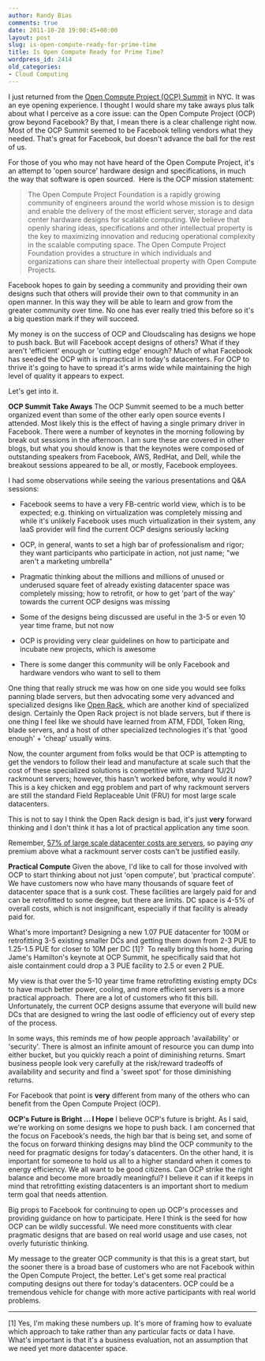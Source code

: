 ```yaml
---
author: Randy Bias
comments: true
date: 2011-10-28 19:00:45+00:00
layout: post
slug: is-open-compute-ready-for-prime-time
title: Is Open Compute Ready for Prime Time?
wordpress_id: 2414
old_categories:
- Cloud Computing
---
```


I just returned from the [Open Compute Project (OCP) Summit](http://opencompute.org/summit/) in NYC.  It was an eye opening experience.  I thought I would share my take aways plus talk about what I perceive as a core issue: can the Open Compute Project (OCP) grow beyond Facebook?  By that, I mean there is a clear challenge right now.  Most of the OCP Summit seemed to be Facebook telling vendors what they needed.  That's great for Facebook, but doesn't advance the ball for the rest of us.

For those of you who may not have heard of the Open Compute Project, it's an attempt to 'open source' hardware design and specifications, in much the way that software is open sourced.  Here is the OCP mission statement:


<blockquote>The Open Compute Project Foundation is a rapidly growing community of engineers around the world whose mission is to design and enable the delivery of the most efficient server, storage and data center hardware designs for scalable computing. We believe that openly sharing ideas, specifications and other intellectual property is the key to maximizing innovation and reducing operational complexity in the scalable computing space. The Open Compute Project Foundation provides a structure in which individuals and organizations can share their intellectual property with Open Compute Projects.</blockquote>


Facebook hopes to gain by seeding a community and providing their own designs such that others will provide their own to that community in an open manner.  In this way they will be able to learn and grow from the greater community over time.  No one has ever really tried this before so it's a big question mark if they will succeed.

My money is on the success of OCP and Cloudscaling has designs we hope to push back.  But will Facebook accept designs of others?  What if they aren't 'efficient' enough or 'cutting edge' enough?  Much of what Facebook has seeded the OCP with is impractical in today's datacenters.  For OCP to thrive it's going to have to spread it's arms wide while maintaining the high level of quality it appears to expect.

Let's get into it.

**OCP Summit Take Aways**
The OCP Summit seemed to be a much better organized event than some of the other early open source events I attended.  Most likely this is the effect of having a single primary driver in Facebook.  There were a number of keynotes in the morning following by break out sessions in the afternoon.  I am sure these are covered in other blogs, but what you should know is that the keynotes were composed of outstanding speakers from Facebook, AWS, RedHat, and Dell, while the breakout sessions appeared to be all, or mostly, Facebook employees.

I had some observations while seeing the various presentations and Q&A sessions:



	
  * Facebook seems to have a very FB-centric world view, which is to be expected; e.g. thinking on virtualization was completely missing and while it's unlikely Facebook uses much virtualization in their system, any IaaS provider will find the current OCP designs seriously lacking

	
  * OCP, in general, wants to set a high bar of professionalism and rigor; they want participants who participate in action, not just name; "we aren't a marketing umbrella"

	
  * Pragmatic thinking about the millions and millions of unused or underused square feet of already existing datacenter space was completely missing; how to retrofit, or how to get 'part of the way' towards the current OCP designs was missing

	
  * Some of the designs being discussed are useful in the 3-5 or even 10 year time frame, but not now

	
  * OCP is providing very clear guidelines on how to participate and incubate new projects, which is awesome

	
  * There is some danger this community will be only Facebook and hardware vendors who want to sell to them


One thing that really struck me was how on one side you would see folks panning blade servers, but then advocating some very advanced and specialized designs like [Open Rack](http://arstechnica.com/business/news/2011/10/facebook-friends-open-source-hardware-for-data-centers.ars), which are another kind of specialized design.  Certainly the Open Rack project is not blade servers, but if there is one thing I feel like we should have learned from ATM, FDDI, Token Ring, blade servers, and a host of other specialized technologies it's that 'good enough' + 'cheap' usually wins.

Now, the counter argument from folks would be that OCP is attempting to get the vendors to follow their lead and manufacture at scale such that the cost of these specialized solutions is competitive with standard 1U/2U rackmount servers; however, this hasn't worked before, why would it now?  This is a key chicken and egg problem and part of why rackmount servers are still the standard Field Replaceable Unit (FRU) for most large scale datacenters.

This is not to say I think the Open Rack design is bad, it's just **very** forward thinking and I don't think it has a lot of practical application any time soon.

Remember, [57% of large scale datacenter costs are servers](http://perspectives.mvdirona.com/2010/09/18/OverallDataCenterCosts.aspx), so paying *any* premium above what a rackmount server costs can't be justified easily.

**Practical Compute**
Given the above, I'd like to call for those involved with OCP to start thinking about not just 'open compute', but 'practical compute'.  We have customers now who have many thousands of square feet of datacenter space that is a sunk cost.  These facilities are largely paid for and can be retrofitted to some degree, but there are limits.  DC space is 4-5% of overall costs, which is not insignificant, especially if that facility is already paid for.

What's more important?  Designing a new 1.07 PUE datacenter for 100M or retrofitting 3-5 existing smaller DCs and getting them down from 2-3 PUE to 1.25-1.5 PUE for closer to 10M per DC [1]?  To really bring this home, during Jame's Hamilton's keynote at OCP Summit, he specifically said that hot aisle containment could drop a 3 PUE facility to 2.5 or even 2 PUE.

My view is that over the 5-10 year time frame retrofitting existing empty DCs to have much better power, cooling, and more efficient servers is a more practical approach.  There are a lot of customers who fit this bill.  Unfortunately, the current OCP designs assume that everyone will build new DCs that are designed to wring the last oodle of efficiency out of every step of the process.

In some ways, this reminds me of how people approach 'availability' or 'security'.  There is almost an infinite amount of resource you can dump into either bucket, but you quickly reach a point of diminishing returns.  Smart business people look very carefully at the risk/reward tradeoffs of availability and security and find a 'sweet spot' for those diminishing returns.

For Facebook that point is **very** different from many of the others who can benefit from the Open Compute Project (OCP).

**OCP's Future is Bright ... I Hope**
I believe OCP's future is bright.  As I said, we're working on some designs we hope to push back.  I am concerned that the focus on Facebook's needs, the high bar that is being set, and some of the focus on forward thinking designs may blind the OCP community to the need for pragmatic designs for today's datacenters.  On the other hand, it is important for someone to hold us all to a higher standard when it comes to energy efficiency.  We all want to be good citizens.  Can OCP strike the right balance and become more broadly meaningful?  I believe it can if it keeps in mind that retrofitting existing datacenters is an important short to medium term goal that needs attention.

Big props to Facebook for continuing to open up OCP's processes and providing guidance on how to participate.  Here I think is the seed for how OCP can be wildly successful.  We need more constituents with clear pragmatic designs that are based on real world usage and use cases, not overly futuristic thinking.

My message to the greater OCP community is that this is a great start, but the sooner there is a broad base of customers who are not Facebook within the Open Compute Project, the better.  Let's get some real practical computing designs out there for today's datacenters.  OCP could be a tremendous vehicle for change with more active participants with real world problems.



* * *

[1] Yes, I'm making these numbers up.  It's more of framing how to evaluate which approach to take rather than any particular facts or data I have.  What's important is that it's a business evaluation, not an assumption that we need yet more datacenter space.

